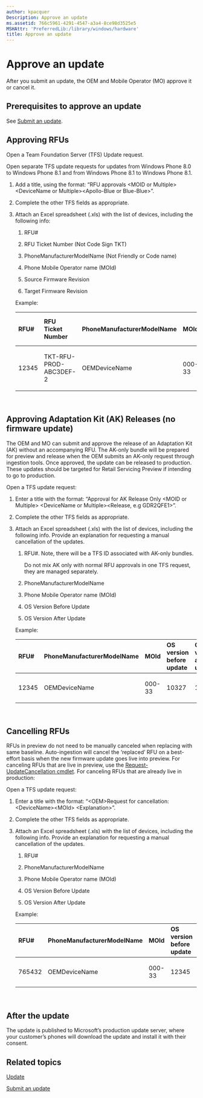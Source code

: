 ```yaml
---
author: kpacquer
Description: Approve an update
ms.assetid: 766c5961-4291-4547-a3a4-8ce98d3525e5
MSHAttr: 'PreferredLib:/library/windows/hardware'
title: Approve an update
---
```


# Approve an update


After you submit an update, the OEM and Mobile Operator (MO) approve it or cancel it.

## <span id="Prerequisites_to_approve_an_update"></span><span id="prerequisites_to_approve_an_update"></span><span id="PREREQUISITES_TO_APPROVE_AN_UPDATE"></span>Prerequisites to approve an update


See [Submit an update](submit-an-update.md).

## <span id="Approving_RFUs"></span><span id="approving_rfus"></span><span id="APPROVING_RFUS"></span>Approving RFUs


Open a Team Foundation Server (TFS) Update request.

Open separate TFS update requests for updates from Windows Phone 8.0 to Windows Phone 8.1 and from Windows Phone 8.1 to Windows Phone 8.1.

1.  Add a title, using the format: “RFU approvals &lt;MOID or Multiple&gt; &lt;DeviceName or Multiple&gt;&lt;Apollo-Blue or Blue-Blue&gt;”.

2.  Complete the other TFS fields as appropriate.

3.  Attach an Excel spreadsheet (.xls) with the list of devices, including the following info:

    1.  RFU\#

    2.  RFU Ticket Number (Not Code Sign TKT)

    3.  PhoneManufacturerModelName (Not Friendly or Code name)

    4.  Phone Mobile Operator name (MOId)

    5.  Source Firmware Revision

    6.  Target Firmware Revision

    Example:

    <table>
    <colgroup>
    <col width="12%" />
    <col width="12%" />
    <col width="12%" />
    <col width="12%" />
    <col width="12%" />
    <col width="12%" />
    <col width="12%" />
    <col width="12%" />
    </colgroup>
    <thead>
    <tr class="header">
    <th align="left">RFU#</th>
    <th align="left">RFU Ticket Number</th>
    <th align="left">PhoneManufacturerModelName</th>
    <th align="left">MOId</th>
    <th align="left">Source FW</th>
    <th align="left">Target FW</th>
    <th align="left">OS version before update</th>
    <th align="left">OS version after update</th>
    </tr>
    </thead>
    <tbody>
    <tr class="odd">
    <td align="left"><p>12345</p></td>
    <td align="left"><p>TKT-RFU-PROD-ABC3DEF-2</p></td>
    <td align="left"><p>OEMDeviceName</p></td>
    <td align="left"><p>000-33</p></td>
    <td align="left"><p>1.2.3.4</p></td>
    <td align="left"><p>1.2.3.5</p></td>
    <td align="left"><p>10521</p></td>
    <td align="left"><p>12397</p></td>
    </tr>
    </tbody>
    </table>

     

## <span id="Approving_Adaptation_Kit__AK__Releases__no_firmware_update_"></span><span id="approving_adaptation_kit__ak__releases__no_firmware_update_"></span><span id="APPROVING_ADAPTATION_KIT__AK__RELEASES__NO_FIRMWARE_UPDATE_"></span>Approving Adaptation Kit (AK) Releases (no firmware update)


The OEM and MO can submit and approve the release of an Adaptation Kit (AK) without an accompanying RFU. The AK-only bundle will be prepared for preview and release when the OEM submits an AK-only request through ingestion tools. Once approved, the update can be released to production. These updates should be targeted for Retail Servicing Preview if intending to go to production.

Open a TFS update request:

1.  Enter a title with the format: “Approval for AK Release Only &lt;MOID or Multiple&gt; &lt;DeviceName or Multiple&gt;&lt;Release, e.g GDR2QFE1&gt;”.

2.  Complete the other TFS fields as appropriate.

3.  Attach an Excel spreadsheet (.xls) with the list of devices, including the following info. Provide an explanation for requesting a manual cancellation of the updates.

    1.  RFU\#. Note, there will be a TFS ID associated with AK-only bundles.

        Do not mix AK only with normal RFU approvals in one TFS request, they are managed separately.

    2.  PhoneManufacturerModelName

    3.  Phone Mobile Operator name (MOId)

    4.  OS Version Before Update

    5.  OS Version After Update

    Example:

    <table>
    <colgroup>
    <col width="20%" />
    <col width="20%" />
    <col width="20%" />
    <col width="20%" />
    <col width="20%" />
    </colgroup>
    <thead>
    <tr class="header">
    <th align="left">RFU#</th>
    <th align="left">PhoneManufacturerModelName</th>
    <th align="left">MOId</th>
    <th align="left">OS version before update</th>
    <th align="left">OS version after update</th>
    </tr>
    </thead>
    <tbody>
    <tr class="odd">
    <td align="left"><p>12345</p></td>
    <td align="left"><p>OEMDeviceName</p></td>
    <td align="left"><p>000-33</p></td>
    <td align="left"><p>10327</p></td>
    <td align="left"><p>10501</p></td>
    </tr>
    </tbody>
    </table>

     

## <span id="Cancelling_RFUs"></span><span id="cancelling_rfus"></span><span id="CANCELLING_RFUS"></span>Cancelling RFUs


RFUs in preview do not need to be manually canceled when replacing with same baseline. Auto-ingestion will cancel the ‘replaced’ RFU on a best-effort basis when the new firmware update goes live into preview. For canceling RFUs that are live in preview, use the [Request-UpdateCancellation cmdlet](request-updatecancellation.md). For canceling RFUs that are already live in production:

Open a TFS update request:

1.  Enter a title with the format: “&lt;OEM&gt;Request for cancellation: &lt;DeviceName&gt;&lt;MOId&gt; &lt;Explanation&gt;”.

2.  Complete the other TFS fields as appropriate.

3.  Attach an Excel spreadsheet (.xls) with the list of devices, including the following info. Provide an explanation for requesting a manual cancellation of the updates.

    1.  RFU\#

    2.  PhoneManufacturerModelName

    3.  Phone Mobile Operator name (MOId)

    4.  OS Version Before Update

    5.  OS Version After Update

    Example:

    <table>
    <colgroup>
    <col width="20%" />
    <col width="20%" />
    <col width="20%" />
    <col width="20%" />
    <col width="20%" />
    </colgroup>
    <thead>
    <tr class="header">
    <th align="left">RFU#</th>
    <th align="left">PhoneManufacturerModelName</th>
    <th align="left">MOId</th>
    <th align="left">OS version before update</th>
    <th align="left">OS version after update</th>
    </tr>
    </thead>
    <tbody>
    <tr class="odd">
    <td align="left"><p>765432</p></td>
    <td align="left"><p>OEMDeviceName</p></td>
    <td align="left"><p>000-33</p></td>
    <td align="left"><p>12345</p></td>
    <td align="left"><p>12346</p></td>
    </tr>
    </tbody>
    </table>

     

## <span id="After_the_update"></span><span id="after_the_update"></span><span id="AFTER_THE_UPDATE"></span>After the update


The update is published to Microsoft’s production update server, where your customer’s phones will download the update and install it with their consent.

## <span id="related_topics"></span>Related topics


[Update](index.md)

[Submit an update](submit-an-update.md)

 

 
